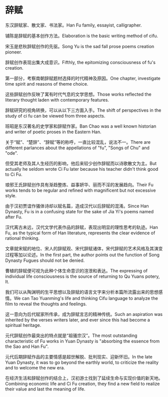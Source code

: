 # 辞赋

<p><span class="chinese">东汉辞赋家、散文家、书法家。</span><span class="english">Han Fu family, essayist, calligrapher.</span></p>

<p><span class="chinese">铺陈是辞赋的基本创作方法。</span><span class="english">Elaboration is the basic writing method of cifu.</span></p>

<p><span class="chinese">宋玉是悲秋辞赋创作的先驱。</span><span class="english">Song Yu is the sad fall prose poems creation pioneer.</span></p>

<p><span class="chinese">辞赋创作表现出集大成意识。</span><span class="english">Fifthly, the epitomizing consciousness of fu's creation.</span></p>

<p><span class="chinese">第一部分，考察南朝辞赋题材选择的时代精神及原因。</span><span class="english">One chapter, investigate time spirit and reasons of theme choice.</span></p>

<p><span class="chinese">这些辞赋创作反映了寓有时代气息的文学思想。</span><span class="english">Those works reflected the literary thought laden with contemporary features.</span></p>

<p><span class="chinese">辞赋研究的视角转换，可以从以下三方面入手。</span><span class="english">The shift of perspectives in the study of ci fu can be viewed from three aspects.</span></p>

<p><span class="chinese">班昭是东汉著名的史学家和辞赋作家。</span><span class="english">Ban Chao was a well known historian and writer of poetic proses in the Eastern Han.</span></p>

<p><span class="chinese">关于“赋”、“楚辞”、“辞赋”等的称呼，一直比较混乱，说法不一。</span><span class="english">There are different parlances about the appellations of "fu", "Songs of Chu" and "ode".</span></p>

<p><span class="chinese">但受其老师及其人生经历的影响，他后来较少创作辞赋而以诗歌散文为主。</span><span class="english">But actually he seldom wrote Ci Fu later because his teacher didn't think good to Ci Fu.</span></p>

<p><span class="chinese">琅邪王氏辞赋创作具有渐趋整炼、益事妍华、丽而不淫的发展趋向。</span><span class="english">Their Fu works tends to be regular and refined with magnificent but not excessive style.</span></p>

<p><span class="chinese">由于汉初贾谊作骚体诗却以赋名篇，造成汉代以后辞赋的混淆。</span><span class="english">Since Han Dynasty, Fu is in a confusing state for the sake of Jia Yi's poems named after Fu.</span></p>

<p><span class="chinese">汉代离古未远，汉代文学代表作品的辞赋，表现出明显的理性思考的轨迹。</span><span class="english">Han Fu, as the typical form of Han literature, represents the clear evidence of rational thinking.</span></p>

<p><span class="chinese">文章就宋赋的地位、宋人的辞赋观、宋代辞赋诸体，宋代辞赋的艺术风格及其演变过程等加以论述。</span><span class="english">In the first part, the author points out the function of Song Dynasty Fugues should not be denied.</span></p>

<p><span class="chinese">曹植的辞赋便可视为此种个体生命意识的渲泄和表达。</span><span class="english">The expressing of individual life consciousness is the source of returning to Qu Yuans potery, It.</span></p>

<p><span class="chinese">我们可以从陶渊明的生平思想以及辞赋的语言文字来分析本篇所流露出来的思想感情。</span><span class="english">We can Tao Yuanming's life and thinking Cifu language to analyze the film to reveal the thoughts and feelings.</span></p>

<p><span class="chinese">这一意向为后代赋家所传承，成为辞赋言志的精神传统。</span><span class="english">Such an aspiration was inherited by the verses writers later, and ever since this had become a spiritual heritage.</span></p>

<p><span class="chinese">元代辞赋创作最突出的特点就是“祖骚宗汉”。</span><span class="english">The most outstanding characteristic of Fu works in Yuan Dynasty is "absorbing the essence from the Sao and Han Fu".</span></p>

<p><span class="chinese">元代后期辞赋作品的主要情感是超世解脱、批判现实、迎新怀旧。</span><span class="english">In the late Yuan Dynasty, it was to go beyond the earthly world, to criticize the reality and to welcome the new era.</span></p>

<p><span class="chinese">在经济生活和辞赋创作的结合上，汉初游士找到了延续生命与实现价值的新天地。</span><span class="english">Combining economic life and Ci Fu creation, they find a new field to realize their value and last the meaning of life.</span></p>

